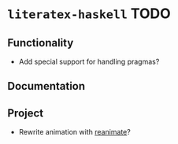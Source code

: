# `literatex-haskell` TODO

## Functionality

* Add special support for handling pragmas?

## Documentation

## Project

* Rewrite animation with [reanimate](https://github.com/reanimate/reanimate)?

